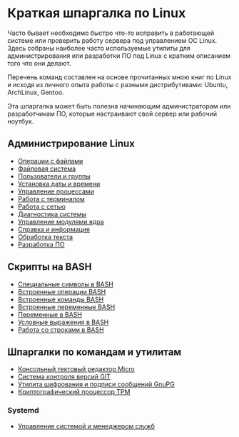 # Краткая шпаргалка по Linux
Часто бывает необходимо быстро что-то исправить в работающей системе или проверить работу сервера под управлением ОС Linux. Здесь собраны наиболее часто используемые утилиты для администрирования или разработки ПО под Linux с кратким описанием того что они делают.

Перечень команд составлен на основе прочитанных мною книг по Linux и исходя из личного опыта работы с разными дистрибутивами: Ubuntu, ArchLinux, Gentoo.

Эта шпаргалка может быть полезна начинающим администраторам или разработчикам ПО, которые настраивают свой сервер или рабочий ноутбук.

## Администрирование Linux
   * [Операции с файлами](files.md)
   * [Файловая система](filesystem.md)
   * [Пользователи и группы](users.md)
   * [Установка даты и времени](time.md)
   * [Управление процессами](process.md)
   * [Работа с терминалом](terminal.md)
   * [Работа с сетью](network.md)
   * [Диагностика системы](system.md)
   * [Управление модулями ядра](kernel-modules.md)
   * [Справка и информация](help.md)
   * [Обработка текста](text.md)
   * [Разработка ПО](development.md)

## Скрипты на BASH
   * [Специальные символы в BASH](bash/special-symbols.md)
   * [Встроенные операции BASH](bash/operations.md)
   * [Встроенные команды BASH](bash/builtins.md)
   * [Встроенные переменные BASH](bash/shell-variables.md)
   * [Переменные в BASH](bash/variables.md)
   * [Условные выражения в BASH](bash/conditional-expressions.md)
   * [Работа со строками в BASH](bash/string-operations.md)

## Шпаргалки по командам и утилитам
   * [Консольный тектовый редактор Micro](tools/micro.md)
   * [Система контроля версий GIT](tools/git.md)
   * [Утилита шифрования и подписи сообщений GnuPG](tools/gpg.md)
   * [Криптографический процессор TPM](tools/tpm2.md)
### Systemd
   * [Управление системой и менеджером служб](tools/systemd/systemctl.md)
